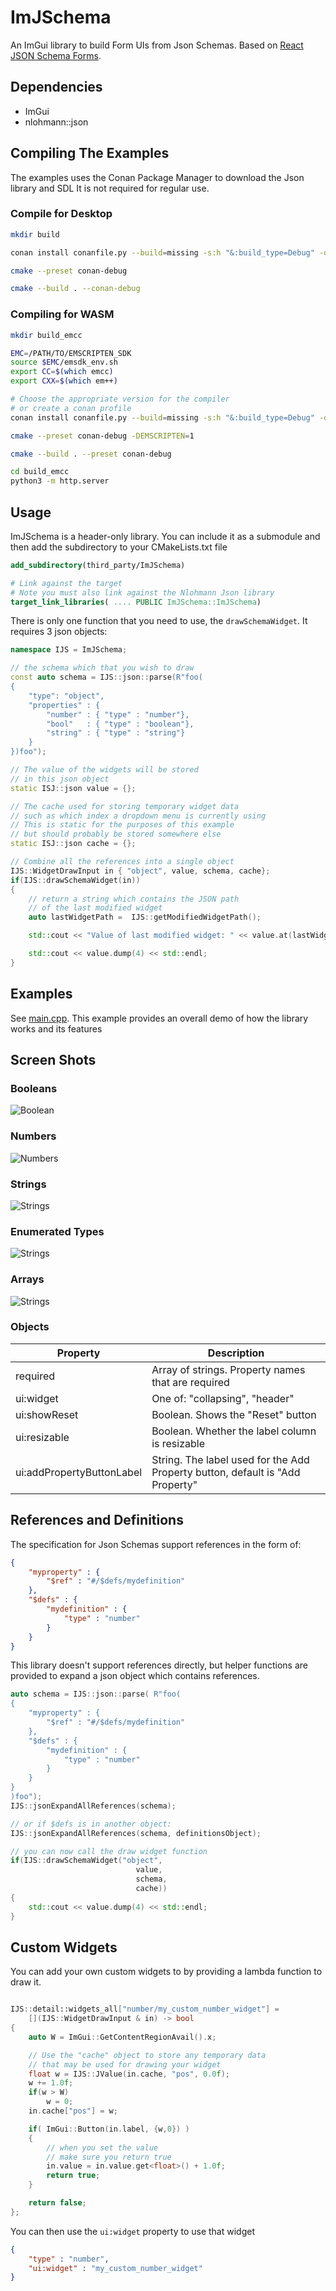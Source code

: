 # ImJSchema 

An ImGui library to build Form UIs from Json Schemas. Based on [React JSON Schema Forms](https://rjsf-team.github.io/react-jsonschema-form/).


## Dependencies

* ImGui
* nlohmann::json

## Compiling The Examples

The examples uses the Conan Package Manager to download the Json library and SDL
It is not required for regular use.

### Compile for Desktop

```bash
mkdir build

conan install conanfile.py --build=missing -s:h "&:build_type=Debug" -of build

cmake --preset conan-debug

cmake --build . --conan-debug

```

### Compiling for WASM


```bash
mkdir build_emcc

EMC=/PATH/TO/EMSCRIPTEN_SDK
source $EMC/emsdk_env.sh 
export CC=$(which emcc)
export CXX=$(which em++)

# Choose the appropriate version for the compiler
# or create a conan profile
conan install conanfile.py --build=missing -s:h "&:build_type=Debug" -of build_emcc -s os=Emscripten -s arch=wasm -s compiler=clang -s compiler.version=20

cmake --preset conan-debug -DEMSCRIPTEN=1

cmake --build . --preset conan-debug

cd build_emcc
python3 -m http.server
```

## Usage 

ImJSchema is a header-only library. You can include it as a submodule and then add the subdirectory to your CMakeLists.txt file

```cmake
add_subdirectory(third_party/ImJSchema)

# Link against the target
# Note you must also link against the Nlohmann Json library
target_link_libraries( .... PUBLIC ImJSchema::ImJSchema)
```

There is only one function that you need to use, the `drawSchemaWidget`. 
It requires 3 json objects:


```c++
namespace IJS = ImJSchema;

// the schema which that you wish to draw
const auto schema = IJS::json::parse(R"foo(
{
    "type": "object",
    "properties" : {
        "number" : { "type" : "number"},
        "bool"   : { "type" : "boolean"},
        "string" : { "type" : "string"}
    }
})foo");

// The value of the widgets will be stored
// in this json object
static ISJ::json value = {};

// The cache used for storing temporary widget data
// such as which index a dropdown menu is currently using
// This is static for the purposes of this example
// but should probably be stored somewhere else
static ISJ::json cache = {};

// Combine all the references into a single object
IJS::WidgetDrawInput in { "object", value, schema, cache};
if(IJS::drawSchemaWidget(in))
{
    // return a string which contains the JSON path
    // of the last modified widget
    auto lastWidgetPath =  IJS::getModifiedWidgetPath();

    std::cout << "Value of last modified widget: " << value.at(lastWidgetPath) << std::endl;

    std::cout << value.dump(4) << std::endl;
}
```

## Examples 

See [main.cpp](main.cpp). This example provides an overall demo of how the 
library works and its features


## Screen Shots

### Booleans
![Boolean](img/booleans.png)

### Numbers
![Numbers](img/numbers.png)

### Strings
![Strings](img/strings.png)

### Enumerated Types
![Strings](img/enums.png)

### Arrays
![Strings](img/arrays.png)


### Objects

| Property      | Description  | 
| ----------    | --- | 
| required      | Array of strings. Property names that are required  | 
| ui:widget     | One of: "collapsing", "header"  | 
| ui:showReset  | Boolean. Shows the "Reset" button  | 
| ui:resizable  | Boolean. Whether the label column is resizable  | 
| ui:addPropertyButtonLabel  | String. The label used for the Add Property button, default is "Add Property"  | 


## References and Definitions

The specification for Json Schemas support references in the form of:

```json
{
    "myproperty" : {
        "$ref" : "#/$defs/mydefinition"
    },
    "$defs" : {
        "mydefinition" : {
            "type" : "number"
        }
    }
}
```

This library doesn't support references directly, but helper functions are provided to 
expand a json object which contains references.

```c++
auto schema = IJS::json::parse( R"foo(
{
    "myproperty" : {
        "$ref" : "#/$defs/mydefinition"
    },
    "$defs" : {
        "mydefinition" : {
            "type" : "number"
        }
    }
}
)foo");
IJS::jsonExpandAllReferences(schema);

// or if $defs is in another object:
IJS::jsonExpandAllReferences(schema, definitionsObject);

// you can now call the draw widget function
if(IJS::drawSchemaWidget("object",
                            value,
                            schema,
                            cache))
{
    std::cout << value.dump(4) << std::endl;
}
```

## Custom Widgets

You can add your own custom widgets to by providing a lambda function to draw it.

```c++

IJS::detail::widgets_all["number/my_custom_number_widget"] =
    [](IJS::WidgetDrawInput & in) -> bool
{
    auto W = ImGui::GetContentRegionAvail().x;

    // Use the "cache" object to store any temporary data
    // that may be used for drawing your widget
    float w = IJS::JValue(in.cache, "pos", 0.0f);
    w += 1.0f;
    if(w > W)
        w = 0;
    in.cache["pos"] = w;

    if( ImGui::Button(in.label, {w,0}) )
    {
        // when you set the value
        // make sure you return true
        in.value = in.value.get<float>() + 1.0f;
        return true;
    }

    return false;
};

```

You can then use the `ui:widget` property to use that widget

```json
{
    "type" : "number",
    "ui:widget" : "my_custom_number_widget"
}
```



